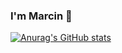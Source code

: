 ### I'm Marcin 👋

[![Anurag's GitHub stats](https://github-readme-stats.vercel.app/api?username=marcin-podgorski93)](https://github.com/marcin-podgorski93/github-readme-stats)
